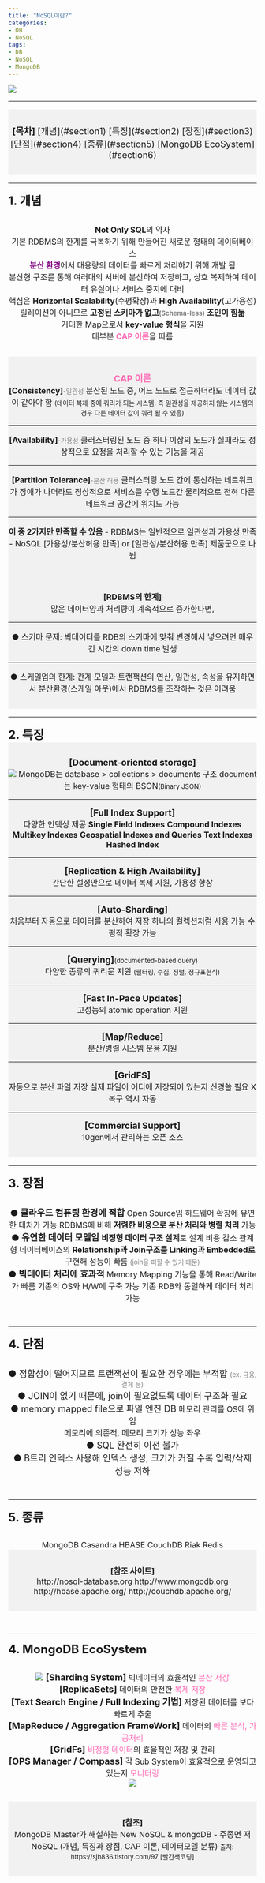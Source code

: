 ```yaml
---
title: "NoSQL이란?"
categories:
- DB
- NoSQL
tags:
- DB
- NoSQL
- MongoDB
---
```

<font size=3>
  <img src="/image/mongodb/nosql/NoSQL_logo.PNG">
  <hr/>
  <div style="background-color:rgba(0, 0, 0, 0.0470588); text-align:center; vertical-align: middle; padding:30px 0;">
    <font size=4><b>[목차]</b></font>
    <font size=4>
      [개념](#section1)
      [특징](#section2)
      [장점](#section3)
      [단점](#section4)
      [종류](#section5)
      [MongoDB EcoSystem](#section6)
    </font>
  </div>
  <hr/>
  <div id='section1'/>
  <font size=5><b>1. 개념</b></font>
  <div style="text-align:center; vertical-align: middle; padding:30px 0;">
    <b>Not Only SQL</b>의 약자<br>
    기본 RDBMS의 한계를 극복하기 위해 만들어진 새로운 형태의 데이터베이스<br>
    <font color=purple><b>분산 환경</b></font>에서 대용량의 데이터를 빠르게 처리하기 위해 개발 됨<br>
    분산형 구조를 통해 여러대의 서버에 분산하여 저장하고,
    상호 복제하여 데이터 유실이나 서비스 중지에 대비<br>
    핵심은 <b>Horizontal Scalability</b>(수평확장)과 <b>High Availability</b>(고가용성)<br>
    릴레이션이 아니므로 <b>고정된 스키마가 없고<font size=2 color=gray>(Schema-less)</font> 조인이 힘듦</b><br>
    거대한 Map으로서 <b>key-value 형식</b>을 지원<br>
    대부분 <font color=hotpink><b>CAP 이론</b></font>을 따름
  </div>
  <div style="background-color:rgba(0, 0, 0, 0.0470588);text-align:center;vertical-align: middle; padding:30px 0;">
    <font size=4 color=hotpink><b> CAP 이론</b></font><br>
    <b>[Consistency]</b><font size=2 color=gray>-일관성</font>
    분산된 노드 중, 어느 노드로 접근하더라도 데이터 값이 같아야 함
    <font size=2>(데이터 복제 중에 쿼리가 되는 시스템, 즉 일관성을 제공하지 않는 시스템의 경우 다른 데이터 값이 쿼리 될 수 있음)</font><hr/>
    <b>[Availability]</b><font size=2 color=gray>-가용성</font>
    클러스터링된 노드 중 하나 이상의 노드가 실패라도
    정상적으로 요청을 처리할 수 있는 기능을 제공<hr/>
    <b>[Partition Tolerance]</b><font size=2 color=gray>-분산 허용</font>
    클러스터링 노드 간에 통신하는 네트워크가 장애가 나더라도
    정상적으로 서비스를 수행
    노드간 물리적으로 전혀 다른 네트워크 공간에 위치도 가능
    <hr/>
    <b>이 중 2가지만 만족할 수 있음</b>
    - RDBMS는 일반적으로 일관성과 가용성 만족
    - NoSQL [가용성/분산허용 만족] or [일관성/분산허용 만족] 제품군으로 나뉨
  </div>
  <div style="background-color:rgba(0, 0, 0, 0.0470588);text-align:center;vertical-align: middle; padding:30px 0;">
    <b>[RDBMS의 한계]</b><br>
    많은 데이터양과 처리량이 계속적으로 증가한다면,
    <hr/>
    ● 스키마 문제:
    빅데이터를 RDB의 스키마에 맞춰 변경해서 넣으려면 매우 긴 시간의 down time 발생
    <hr/>
    ● 스케일업의 한계:
    관계 모델과 트랜잭션의 연산, 일관성, 속성을 유지하면서 분산환경(스케일 아웃)에서 RDBMS를 조작하는 것은 어려움
  </div>
  <hr/>
  <div id='section2'/>
  <font size=5><b>2. 특징</b></font>
  <div style="background-color:rgba(0, 0, 0, 0.0470588); text-align:center; vertical-align: middle; padding:30px 0;">
    <font size=4><b>[Document-oriented storage]</b></font><br>
    <img src="/image/mongodb/nosql/cp_table.PNG">
    MongoDB는 database > collections > documents 구조
    document는 key-value 형태의 BSON<font size=2>(Binary JSON)</font>
    <hr/>
    <font size=4><b>[Full Index Support]</b></font><br>
    다양한 인덱싱 제공
    <b>Single Field Indexes</b>
    <b>Compound Indexes</b>
    <b>Multikey Indexes</b>
    <b>Geospatial Indexes and Queries</b>
    <b>Text Indexes</b>
    <b>Hashed Index</b>
    <hr/>
    <font size=4><b>[Replication & High Availability]</b></font><br>
    간단한 설정만으로 데이터 복제 지원, 가용성 향상
    <hr/>
    <font size=4><b>[Auto-Sharding]</b></font><br>
    처음부터 자동으로 데이터를 분산하여 저장
    하나의 컬렉션처럼 사용 가능
    수평적 확장 가능
    <hr/>
    <font size=4><b>[Querying]</b></font><font size=2>(documented-based query)</font><br>
    다양한 종류의 쿼리문 지원
    <font size=2>(필터링, 수집, 정렬, 정규표현식)</font>
    <hr/>
    <font size=4><b>[Fast In-Pace Updates]</b></font><br>
    고성능의 atomic operation 지원
    <hr/>
    <font size=4><b>[Map/Reduce]</b></font><br>
    분산/병렬 시스템 운용 지원
    <hr/>
    <font size=4><b>[GridFS]</b></font><br>
    자동으로 분산 파일 저장
    실제 파일이 어디에 저장되어 있는지 신경쓸 필요 X
    복구 역시 자동
    <hr/>
    <font size=4><b>[Commercial Support]</b></font><br>
    10gen에서 관리하는 오픈 소스
  </div>
  <hr/>
  <div id='section3'/>
  <font size=5><b>3. 장점</b></font>
  <div style="text-align:center; vertical-align: middle; padding:30px 0;">
    <font size=4><b>● 클라우드 컴퓨팅 환경에 적합</b></font>
    Open Source임
    하드웨어 확장에 유연한 대처가 가능
    RDBMS에 비해 <b>저렴한 비용으로 분산 처리와 병렬 처리</b> 가능
    <br>
    <font size=4><b>● 유연한 데이터 모델임</b></font>
    <b>비정형 데이터 구조 설계</b>로 설계 비용 감소
    관계형 데이터베이스의 <b>Relationship과 Join구조를 Linking과 Embedded로</b> 구현해 성능이 빠름
    <font size=2 color=gray>(join을 피할 수 있기 때문)</font>
    <br>
    <font size=4><b>● 빅데이터 처리에 효과적</b></font>
    Memory Mapping 기능을 통해 Read/Write가 빠름
    기존의 OS와 H/W에 구축 가능
    기존 RDB와 동일하게 데이터 처리 가능
  </div>
  <hr/>
  <div id='section4'/>
  <font size=5><b>4. 단점</b></font>
  <div style="text-align:center; vertical-align: middle; padding:30px 0;">
    <font size=4>
      ● 정합성이 떨어지므로 트랜잭션이 필요한 경우에는 부적합
      <font size=2 color=gray>(ex. 금융, 결제 등)</font><br>
      ● JOIN이 없기 때문에, join이 필요없도록 데이터 구조화 필요<br>
      ● memory mapped file으로 파일 엔진 DB
        <font size=3>메모리 관리를 OS에 위임<br>메모리에 의존적, 메모리 크기가 성능 좌우</font><br>
      ● SQL 완전히 이전 불가<br>
      ● B트리 인덱스 사용해 인덱스 생성, 크기가 커질 수록 입력/삭제 성능 저하
    </font>
  </div>
  <hr/>
  <div id='section5'/>
  <font size=5><b>5. 종류</b></font>
  <div style="text-align:center; vertical-align: middle; padding:30px 0;">
    MongoDB
    Casandra
    HBASE
    CouchDB
    Riak
    Redis
    <br/>
    <div style="background-color:rgba(0, 0, 0, 0.0470588);text-align:center;vertical-align: middle; padding:30px 0;">
      <b>[참조 사이트]</b><br>
      http://nosql-database.org
      http://www.mongodb.org
      http://hbase.apache.org/
      http://couchdb.apache.org/
    </div>
  </div>
  <hr/>
  <div id='section6'/>
  <font size=5><b>4. MongoDB EcoSystem</b></font>
  <div style="text-align:center; vertical-align: middle; padding:30px 0;">
    <img src="/image/mongodb/nosql/mongodb_ecosystem.PNG">
    <font size=4><b>[Sharding System]</b></font>
    빅데이터의 효율적인 <font color=hotpink>분산 저장</font><br>
    <font size=4><b>[ReplicaSets]</b></font>
    데이터의 안전한 <font color=hotpink>복제 저장</font><br>
    <font size=4><b>[Text Search Engine / Full Indexing 기법]</b></font>
    저장된 데이터를 보다 빠르게 추출<br>
    <font size=4><b>[MapReduce / Aggregation FrameWork]</b></font>
    데이터의 <font color=hotpink>빠른 분석, 가공처리</font><br>
    <font size=4><b>[GridFs]</b></font>
    <font color=hotpink>비정형 데이터</font>의 효율적인 저장 및 관리<br>
    <font size=4><b>[OPS Manager / Compass]</b></font>
    각 Sub System이 효율적으로 운영되고 있는지 <font color=hotpink>모니터링</font>
    <br>
    <img src="/image/mongodb/nosql/ecosystem.PNG">
  </div>
  <div style="background-color:rgba(0, 0, 0, 0.0470588);text-align:center;vertical-align: middle; padding:30px 0;">
    <b>[참조]</b><br>
    MongoDB Master가 해설하는 New NoSQL & mongoDB - 주종면 저
    NoSQL (개념, 특징과 장점, CAP 이론, 데이터모델 분류)
    <font size=2>출처: https://sjh836.tistory.com/97 [빨간색코딩]</font>
  </div>
</font>
